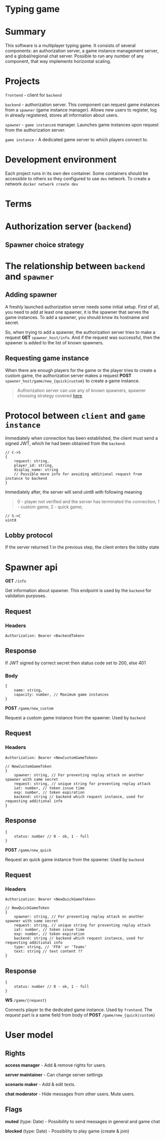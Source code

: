 
# Typing game

# Summary

This software is a multiplayer typing game. It consists of several components: an authorization server, a game instance management server, and a global/regional chat server. Possible to run any number of any component, that way implements horizontal scaling.

# Projects

`frontend` - client for `backend`

`backend` - authorization server. This component can request game instances from a `spawner` (game instance manager). Allows new users to register, log in already registered, stores all information about users.

`spawner` - `game instance`s manager. Launches game instances upon request from the authorization server.

`game instance` - A dedicated game server to which players connect to.

# Development environment

Each project runs in its own dev container. Some containers should be accessible to others so they configured to use `dev` network. To create a network `docker network create dev`
# Terms

# Authorization server (`backend`)

## Spawner choice strategy



# The relationship between `backend` and `spawner`

## Adding spawner

A freshly launched authorization server needs some initial setup. First of all, you need to add at least one spawner, it is the spawner that serves the game instances. To add a spawner, you should know its hostname and secret.

So, when trying to add a spawner, the authorization server tries to make a request **GET** `spawner_host/info`. And if the request was successful, then the spawner is added to the list of known spawners.

## Requesting game instance

When there are enough players for the game or the player tries to create a custom game, the authorization server makes a request **POST** `spawner_host/game/new_{quick|custom}` to create a game instance.

>Authorization server can use any of known spawners, spawner choosing strategy covered [here](#spawner-choice-strategy).

# Protocol between `client` and `game instance`

Immediately when connection has been established, the client must send a signed JWT, which he had been obtained from the `backend`.

```
// C->S
{
    request: string,
    player_id: string,
    display_name: string
    // Possible more info for avoiding additional request from instance to backend
}
```

Immediately after, the server will send uint8 with following meaning 

>0 - player not verified and the server has terminated the connection; 1 - custom game; 2 - quick game;

```
// S->C
uint8
``` 

## Lobby protocol

If the server returned 1 in the previous step, the client enters the lobby state

# Spawner api

**GET** `/info`

Get information about spawner. This endpoint is used by the `backend` for validation purposes.

## Request

### Headers
```
Authorization: Bearer <BackendToken>
```

## Response

If JWT signed by correct secret then status code set to 200, else 401

### Body
```
{
    name: string,
    capacity: number, // Maximum game instances
}
```

**POST** `/game/new_custom`

Request a custom game instance from the spawner. Used by `backend`

## Request

### Headers
```
Authorization: Bearer <NewCustomGameToken>
```

```
// NewCustomGameToken
}
    spawner: string, // For preventing replay attack on another spawner with same secret
    request: string, // unique string for preventing replay attack
    iat: number, // token issue time
    exp: number, // token expiration
    backend: string // backend which request instance, used for requesting additional info
}
```

## Response

```
{
    status: number // 0 - ok, 1 - full
}
```

**POST** `/game/new_quick`

Request an quick game instance from the spawner. Used by `backend`

## Request

### Headers
```
Authorization: Bearer <NewQuickGameToken>
```

```
// NewQuickGameToken
}
    spawner: string, // For preventing replay attack on another spawner with same secret
    request: string, // unique string for preventing replay attack
    iat: number, // token issue time
    exp: number, // token expiration
    backend: string // backend which request instance, used for requesting additional info
    type: string, // 'FFA' or 'Teams'
    text: string // text content ??
}
```

## Response

```
{
    status: number // 0 - ok, 1 - full
}
```

**WS** `/game/{request}`

Connects player to the dedicated game instance. Used by `frontend`. The *request* part is a same field from body of **POST** `/game/new_{quick|custom}`



# User model

## Rights

**access manager** - Add & remove rights for users.

**server maintainer** - Can change server settings

**scenario maker** - Add & edit texts.

**chat moderator** - Hide messages from other users. Mute users.

## Flags

**muted** (type: Date) - Possibility to send messages in general and game chat

**blocked** (type: Date) - Possibility to play game (create & join)
